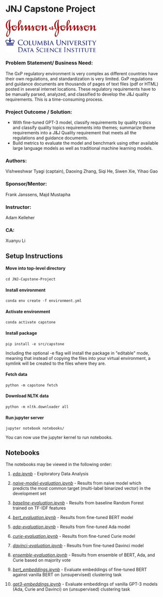 # JNJ Capstone Project



<p float="left">
  <img src="notebooks/images/JNJ_logo.png" width='300' />
  <img src="notebooks/images/columbia_dsi_logo.png" width='300'/> 
</p>



### Problem Statement/ Business Need:

The GxP regulatory environment is very complex as different countries have their own regulations, and standardization is very limited. GxP regulations and guidance documents are thousands of pages of text files (pdf or HTML) posted in several internet locations. These regulatory requirements have to be manually parsed, analyzed, and classified to develop the J&J quality requirements. This is a time-consuming process.

### Project Outcome / Solution:

- With fine-tuned GPT-3 model, classify requirements by quality topics and classify quality topics requirements into themes; summarize theme requirements into a J&J Quality requirement that meets all the regulations and guidance documents.
- Build metrics to evaluate the model and benchmark using other available large language models as well as traditional machine learning models.

### Authors:

Vishweshwar Tyagi (captain), Daoxing Zhang, Siqi He, Siwen Xie, Yihao Gao

### Sponsor/Mentor:
Frank Janssens, Majd Mustapha

### Instructor:
Adam Kelleher

### CA:
Xuanyu Li


## Setup Instructions

#### Move into top-level directory
```
cd JNJ-Capstone-Project
```

#### Install environment
```
conda env create -f environment.yml
```

#### Activate environment
```
conda activate capstone
```

#### Install package
```
pip install -e src/capstone
```

Including the optional -e flag will install the package in "editable" mode, meaning that instead of copying the files into your virtual environment, a symlink will be created to the files where they are.

#### Fetch data
```
python -m capstone fetch
```

#### Download NLTK data
```
python -m nltk.downloader all
```

#### Run jupyter server
```
jupyter notebook notebooks/
```

You can now use the jupyter kernel to run notebooks.

## Notebooks

The notebooks may be viewed in the following order:

1. *[eda.ipynb](notebooks/eda.ipynb)* - Exploratory Data Analysis

2. *[naive-model-evaluation.ipynb](notebooks/naive-model-evaluation.ipynb)* - Results from naive model which predicts the most common target (multi-label binarized vector) in the development set

2. *[baseline-evaluation.ipynb](notebooks/baseline-evaluation.ipynb)* - Results from baseline Random Forest trained on TF-IDF features

3. *[bert_evaluation.ipynb](notebooks/bert_evaluation.ipynb)* - Results from fine-tuned BERT model

4. *[ada-evaluation.ipynb](notebooks/ada-evaluation.ipynb)* - Results from fine-tuned Ada model

5. *[curie-evaluation.ipynb](notebooks/curie-evaluation.ipynb)* - Results from fine-tuned Curie model

6. *[davinci-evaluation.ipynb](notebooks/davinci-evaluation.ipynb)* - Results from fine-tuned Davinci model

7. *[ensemble-evaluation.ipynb](notebooks/ensemble-evaluation.ipynb)* - Results from ensemble of BERT, Ada, and Curie based on majority vote

8. *[bert_embeddings.ipynb](notebooks/bert_embeddings.ipynb)* - Evaluate embeddings of fine-tuned BERT against vanilla BERT on (unsupervised) clustering task

9. *[gpt3-embeddings.ipynb](notebooks/gpt3-embeddings.ipynb)* - Evaluate embeddings of vanilla GPT-3 models (Ada, Curie and Davinci) on (unsupervised) clustering task